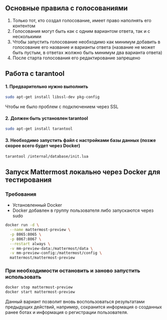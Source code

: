 ## Основные правила с голосованиями
1. Только тот, кто создал голосование, имеет право наполнять его контентом
2. Голосования могут быть как с одним вариантом ответа, так и с несколькими
3. Чтобы запустить голосование необходимо как минимум добавить в голосование его название и варианты ответа (название не может быть пустым, в ответах жолжно быть минимум два варианта ответа)
4. После старта голосования его редактирование запрещено

## Работа с tarantool
#### 1. Предварительно нужно выполнить
```bash
sudo apt-get install libssl-dev pkg-config
```
Чтобы не было проблем с подключением через SSL

#### 2. Должен быть установлен tarantool 
```bash
sudo apt-get install tarantool

```
#### 3. Необходимо запустить файл с настройками базы данных (позже скорее всего будет через Docker)
```bash
tarantool /internal/database/init.lua 
```



## Запуск Mattermost локально через Docker для тестирования

### Требования
- Установленный Docker
- Docker добавлен в группу пользователя либо запускаются через sudo

```bash
docker run -d \
  --name mattermost-preview \
  -p 8065:8065 \
  -p 8067:8067 \
  --restart always \
  -v mm-preview-data:/mattermost/data \
  -v mm-preview-config:/mattermost/config \
  mattermost/mattermost-preview
```

### При необходимости остановить и заново запустить использовать

```bash
docker stop mattermost-preview
docker start mattermost-preview
```
Данный вариант позволит вновь воспользоваться результатами предыдущих действий, например, сохранится информация о созданных ранее ботах и информация о регистрации пользователя.
